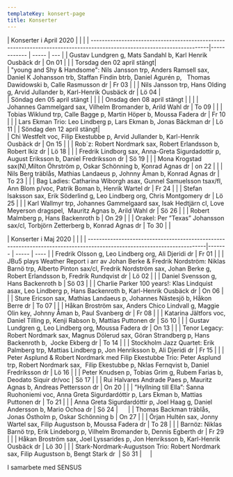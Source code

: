 ```yaml
---
templateKey: konsert-page
title: Konserter
---
```

| Konserter i April 2020                                                                                                                                                                                                                                         |       |     |
| ------------------------------------------------------------------------------------------------------------------------|------------ | ----- | --- |
                                                                                                                                                                                            | Gustav Lundgren g, Mats Sandahl b, Karl Henrik Ousbäck dr                                                                                                                                                                                                      | On 01 |     |
| Torsdag den 02 april stängt|                                                                                                                                                                                                                                    
| "young and Shy & Handsome": Nils Jansson trp, Anders Ramsell sax, Daniel K Johansson trb, Staffan Findin btrb, Daniel Agurén p,   Thomas Dawidowski b, Calle Rasmusson dr                                                                                      | Fr 03 |     |
| Nils Jansson trp, Hans Olding g, Arvid Jullander b, Karl-Henrik Ousbäck dr                                                                                                                                                                                     | Lö 04 |     
| Söndag den 05 april stängt                                                                                                                                                                                                                                     |       |     |
| Onsdag den 08 april stängt                                                                                                                                                                                                                                     |      |     |
| Johannes Gammelgard sax, Vilhelm Bromander b, Arild Wahl dr                                                                                                                                                                                                           | To 09 |     |
| Tobias Wiklund trp, Calle Bagge p, Martin Höper b, Moussa Fadera dr                                                                                                                                                                                                       | Fr 10 |     |
| Lars Ekman Trio: Leo Lindberg p, Lars Ekman b, Jonas Bäckman dr                                                                                                                                                                                              | Lö 11 | 
| Söndag den 12 april stängt|    
                                                                                                                                                  | Chi Westfelt voc, Filip Ekestubbe p, Arvid Jullander b, Karl-Henrik Ousbäck dr                                                                                                                                                                                 | On 15 |     |
| Rob´z: Robert Nordmark sax, Robert Erlandsson b, Robert Ikiz dr                                                                                                                                                                                                | Lö 18 |     |
| Fredrik Lindborg sax, Anna-Greta Sigurdadottir p, August Eriksson b, Daniel Fredriksson dr                                                                                                                                                                     | Sö 19 |     |
| Mona Krogstad sax(N),Milton Öhrström p, Oskar Schönning b, Konrad Agnas dr                                                                                                                                                                                     | on 22 |     |
| Nils Berg träblås, Mathias Landaeus p, Johnny Åman b, Konrad Agnas dr                                                                                                                                                                                          | To 23 |     |
| Bag Ladies: Catharina Wiborgh asax, Gunnel Samuelsson tsax/fl, Ann Blom p/voc, Patrik Boman b, Henrik Wartel dr                                                                                                                                                | Fr 24 |     |
| Stefan Isaksson sax, Erik Söderlind g, Leo Lindberg org, Chris Montgomery dr                                                                                                                                                                                   | Lö 25 |     |
| Karl Wallmyr trp, Johannes Gammelgaard sax, Isak Hedtjärn cl, Love Meyerson dragspel,  Mauritz Agnas b, Arild Wahl dr                                                                                                                                          | Sö 26 |     |
| Robert Malmberg p, Hans Backenroth b                                                                                                                                                                                                                           | On 29 |     |
| Orakel: Per ”Texas” Johansson sax/cl, Torbjörn Zetterberg b, Konrad Agnas dr                                                                                                                                                                                   | To 30 |     |

| Konserter i Maj 2020                                                                                                                                                                         |       |      |
| ------------------------------------------------------------------------------------------------------------------------|------- | ----- | ---- |
| Fredrik Olsson g, Leo Lindberg org, Ali Djeridi dr                                                                                                                                           | Fr 01 |      |
| JBu5 plays Weather Report i arr av Johan Berke & Fredrik Nordström: Niklas Barnö trp, Alberto Pinton sax/cl, Fredrik Nordström sax, Johan Berke g, Robert Erlandsson b, Fredrik Rundqvist dr | Lö 02 |      |
| Daniel Svensson g, Hans Backenroth b                                                                                                                                                         | Sö 03 |      |
| Charlie Parker 100 years!: Klas Lindquist asax, Leo Lindberg p, Hans Backenroth b, Karl-Henrik Ousbäck dr                                                                                    | On 06 |      |
| Sture Ericson sax, Mathias Landaeus p, Johannes Nästesjö b, Håkon Berre dr                                                                                                                   | To 07 |      |
| Håkan Broström sax, Anders Chico Lindvall g, Maggie Olin key, Johnny Åman b, Paul Svanberg dr                                                                                                | Fr 08 |      |
| Katarina Jältfors  voc, Daniel Tilling p, Kenji Rabson b, Mattias Puttonen dr                                                                                                                | Sö 10 |      |
| Gustav Lundgren g, Leo Lindberg org, Moussa Fadera dr                                                                                                                                        | On 13 |      |
| Tenor Legacy: Robert Nordmark sax, Magnus Dölerud sax, Göran Strandberg p,  Hans Backenroth b,  Jocke Ekberg dr                                                                              | To 14 |      |
| Stockholm Jazz	Quartet: Erik Palmberg trp, Mattias Lindberg p, Jon Henriksson b, Ali Djeridi dr                                                                                              | Fr 15 |      |
| Peter Asplund & Robert Nordmark med Filip Ekestubbe Trio: Peter Asplund trp, Robert Nordmark sax,  Filip Ekestubbe p, Nklas Fernqvist b, Daniel Fredriksson dr                               | Lö 16 |      |
| Peter Knudsen p, Tobias Grim g, Rubem Farias b, Deodato Siquir dr/voc                                                                                                                        | Sö 17 |      |
| Rui Halvares Andrade Paes p, Mauritz Agnas b, Andreas Pettersson dr                                                                                                                          | On 20 |      |
| ”Hyllning till Ella”: Sanna Ruohoniemi voc, Anna Greta Sigurdardóttir p, Lars Ekman b, Mattias Puttonen dr                                                                                   | To 21 |      |
| Anna Greta Sigurdardóttir p, Joel Haag g, Daniel Andersson b, Mario Ochoa dr                                                                                                                 | Sö 24 |  	   |
| Thomas Backman träblås, Jonas Östholm p, Oskar Schönning b                                                                                                                                   | On 27 |      |
| Örjan Hultén sax, Jonny Wartel sax, Filip Augustson b, Moussa Fadera dr                                                                                                                      | To 28 |      |
| Barnöz: Niklas Barnö trp, Erik Lindeborg p, Vilhelm Bromander b, Dennis Egberth dr                                                                                                           | Fr 29 |      |
| Håkan Broström sax, Joel Lyssarides p, Jon Henriksson b, Karl-Henrik Ousbäck dr                                                                                                              | Lö 30 |      |
| Stark-Nordmark-Augustson Trio: Robert Nordmark sax, Filip Augustson b, Bengt Stark dr                                                                                                        | Sö 31 |      |

I samarbete med SENSUS
